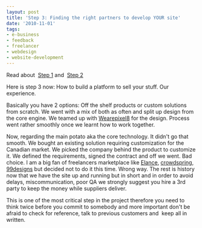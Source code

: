```yaml
---
layout: post
title: 'Step 3: Finding the right partners to develop YOUR site'
date: '2010-11-01'
tags:
- e-business
- feedback
- freelancer
- webdesign
- website-development
---
```


Read about 
[Step 1](http://blog.yafoy.com/2010/07/05/step-1-finding-company-name-and-building-identity/) and 
[Step 2](http://blog.yafoy.com/2010/07/29/step-2-finding-payment-gateway-in-canada/)

Here is step 3 now: How to build a platform to sell your stuff. Our experience.

Basically you have 2 options: Off the shelf products or custom solutions from scratch. We went with a mix of both as often and split up design from the core engine. We teamed up with
[Wearepixel8](http://www.wearepixel8.com/) for the design. Process went rather smoothly once we learnt how to work together.

Now, regarding the main potato aka the core technology. It didn't go that smooth. We bought an existing solution requiring customization for the Canadian market. We picked the company behind the product to customize it. We defined the requirements, signed the contract and off we went. Bad choice. I am a big fan of freelancers marketplace like
[Elance](http://www.elance.com/),
[crowdspring](http://www.crowdspring.com/),
[99designs](http://www.99designs.com/) but decided not to do it this time. Wrong way. The rest is history now that we have the site up and running but in short and in order to avoid delays, miscommunication, poor QA we strongly suggest you hire a 3rd party to keep the money while suppliers deliver.

This is one of the most critical step in the project therefore you need to think twice before you commit to somebody and more important don't be afraid to check for reference, talk to previous customers and  keep all in written.
